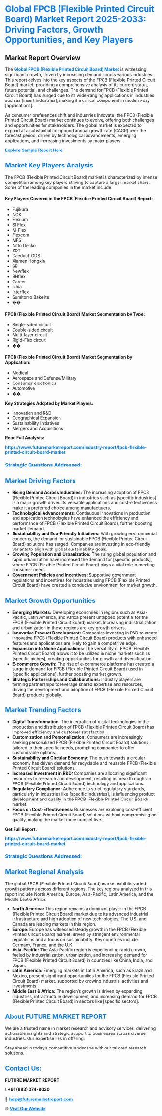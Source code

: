 <h1 style="color: #007BFF;">Global FPCB (Flexible Printed Circuit Board) Market Report 2025-2033: Driving Factors, Growth Opportunities, and Key Players</h1>

<section id="overview">
<h2>Market Report Overview</h2>
<p>The <a href="https://www.futuremarketreport.com/industry-report/fpcb-flexible-printed-circuit-board-market" style="color: #007BFF; text-decoration: none;"><strong>Global FPCB (Flexible Printed Circuit Board) Market</strong></a> is witnessing significant growth, driven by increasing demand across various industries. This report delves into the key aspects of the FPCB (Flexible Printed Circuit Board) market, providing a comprehensive analysis of its current status, future potential, and challenges. The demand for FPCB (Flexible Printed Circuit Board) has surged due to its wide-ranging applications in industries such as [insert industries], making it a critical component in modern-day [applications].</p>
<p>As consumer preferences shift and industries innovate, the FPCB (Flexible Printed Circuit Board) market continues to evolve, offering both challenges and opportunities for stakeholders. The global market is expected to expand at a substantial compound annual growth rate (CAGR) over the forecast period, driven by technological advancements, emerging applications, and increasing investments by major players.</p>
</section>

<section id="overview">
<p><a href="https://www.futuremarketreport.com/request-sample/reportId=117042" style="color: #007BFF; text-decoration: none;"><strong>Explore Sample Report Here</strong></a></p>
</section>

<section id="key-players">
<h2 style="color: #007BFF;">Market Key Players Analysis</h2>
<p>The FPCB (Flexible Printed Circuit Board) market is characterized by intense competition among key players striving to capture a larger market share. Some of the leading companies in the market include:</p>
<h4>Key Players Covered in the FPCB (Flexible Printed Circuit Board) Report:</h4>
<ul><li>Fujikura</li><li>NOK</li><li>Flexium</li><li>SI Flex</li><li>M-Flex</li><li>Flexcom</li><li>MFS</li><li>Nitto Denko</li><li>ZDT</li><li>Daeduck GDS</li><li>Xiamen Hongxin</li><li>SEI</li><li>Newflex</li><li>BHflex</li><li>Career</li><li>Ichia</li><li>Interflex</li><li>Sumitomo Bakelite</li><li>��</li></ul>
<h4>FPCB (Flexible Printed Circuit Board) Market Segmentation by Type:</h4>
<ul><li>Single-sided circuit</li><li>Double-sided circuit</li><li>Multi-layer circuit</li><li>Rigid-Flex circuit</li><li>��</li></ul>

<h4>FPCB (Flexible Printed Circuit Board) Market Segmentation by Application:</h4>
<ul><li>Medical</li><li>Aerospace and Defense/Military</li><li>Consumer electronics</li><li>Automotive</li><li>��</li></ul>
<p><strong>Key Strategies Adopted by Market Players:</strong></p>
<ul>
<li>Innovation and R&D</li>
<li>Geographical Expansion</li>
<li>Sustainability Initiatives</li>
<li>Mergers and Acquisitions</li>
</ul>
</section>

<section>
<p><strong>Read Full Analysis: </strong></p><a href="https://www.futuremarketreport.com/industry-report/fpcb-flexible-printed-circuit-board-market" style="color: #007BFF; text-decoration: none;"><strong>https://www.futuremarketreport.com/industry-report/fpcb-flexible-printed-circuit-board-market</strong></a>
<h3 style="color: #007BFF;">Strategic Questions Addressed:</h3>
</section>

<section id="driving-factors">
<h2 style="color: #007BFF;">Market Driving Factors</h2>
<ul>
<li><strong>Rising Demand Across Industries:</strong> The increasing adoption of FPCB (Flexible Printed Circuit Board) in industries such as [specific industries] is a major growth driver. Its versatile applications and cost-effectiveness make it a preferred choice among manufacturers.</li>
<li><strong>Technological Advancements:</strong> Continuous innovations in production and application technologies have enhanced the efficiency and performance of FPCB (Flexible Printed Circuit Board), further boosting market demand.</li>
<li><strong>Sustainability and Eco-Friendly Initiatives:</strong> With growing environmental concerns, the demand for sustainable FPCB (Flexible Printed Circuit Board) solutions has surged. Companies are investing in eco-friendly variants to align with global sustainability goals.</li>
<li><strong>Growing Population and Urbanization:</strong> The rising global population and rapid urbanization have increased the demand for [specific products], where FPCB (Flexible Printed Circuit Board) plays a vital role in meeting consumer needs.</li>
<li><strong>Government Policies and Incentives:</strong> Supportive government regulations and incentives for industries using FPCB (Flexible Printed Circuit Board) have created a conducive environment for market growth.</li>
</ul>
</section>

<section id="growth-opportunities">
<h2 style="color: #007BFF;">Market Growth Opportunities</h2>
<ul>
<li><strong>Emerging Markets:</strong> Developing economies in regions such as Asia-Pacific, Latin America, and Africa present untapped potential for the FPCB (Flexible Printed Circuit Board) market. Increasing industrialization and urbanization in these regions are key growth drivers.</li>
<li><strong>Innovative Product Development:</strong> Companies investing in R&D to create innovative FPCB (Flexible Printed Circuit Board) products with enhanced features and applications are likely to gain a competitive edge.</li>
<li><strong>Expansion into Niche Applications:</strong> The versatility of FPCB (Flexible Printed Circuit Board) allows it to be utilized in niche markets such as [specific niches], creating opportunities for growth and diversification.</li>
<li><strong>E-commerce Growth:</strong> The rise of e-commerce platforms has created a surge in demand for FPCB (Flexible Printed Circuit Board) used in [specific applications], further boosting market growth.</li>
<li><strong>Strategic Partnerships and Collaborations:</strong> Industry players are forming partnerships to leverage shared expertise and resources, driving the development and adoption of FPCB (Flexible Printed Circuit Board) products globally.</li>
</ul>
</section>

<section id="trending-factors">
<h2 style="color: #007BFF;">Market Trending Factors</h2>
<ul>
<li><strong>Digital Transformation:</strong> The integration of digital technologies in the production and distribution of FPCB (Flexible Printed Circuit Board) has improved efficiency and customer satisfaction.</li>
<li><strong>Customization and Personalization:</strong> Consumers are increasingly seeking personalized FPCB (Flexible Printed Circuit Board) solutions tailored to their specific needs, prompting companies to offer customizable options.</li>
<li><strong>Sustainability and Circular Economy:</strong> The push towards a circular economy has driven demand for recyclable and reusable FPCB (Flexible Printed Circuit Board) solutions.</li>
<li><strong>Increased Investment in R&D:</strong> Companies are allocating significant resources to research and development, resulting in breakthroughs in FPCB (Flexible Printed Circuit Board) technology and applications.</li>
<li><strong>Regulatory Compliance:</strong> Adherence to strict regulatory standards, particularly in industries like [specific industries], is influencing product development and quality in the FPCB (Flexible Printed Circuit Board) market.</li>
<li><strong>Focus on Cost-Effectiveness:</strong> Businesses are exploring cost-efficient FPCB (Flexible Printed Circuit Board) solutions without compromising on quality, making the market more competitive.</li>
</ul>
</section>

<section>
<p><strong>Get Full Report: </strong></p><a href="https://www.futuremarketreport.com/industry-report/fpcb-flexible-printed-circuit-board-market" style="color: #007BFF; text-decoration: none;"><strong>https://www.futuremarketreport.com/industry-report/fpcb-flexible-printed-circuit-board-market</strong></a>
<h3 style="color: #007BFF;">Strategic Questions Addressed:</h3>
</section>


<section id="regional-analysis">
<h2 style="color: #007BFF;">Market Regional Analysis</h2>
<p>The global FPCB (Flexible Printed Circuit Board) market exhibits varied growth patterns across different regions. The key regions analyzed in this report include North America, Europe, Asia-Pacific, Latin America, and the Middle East & Africa:</p>
<ul>
<li><strong>North America:</strong> This region remains a dominant player in the FPCB (Flexible Printed Circuit Board) market due to its advanced industrial infrastructure and high adoption of new technologies. The U.S. and Canada are leading markets in this region.</li>
<li><strong>Europe:</strong> Europe has witnessed steady growth in the FPCB (Flexible Printed Circuit Board) market, driven by stringent environmental regulations and a focus on sustainability. Key countries include Germany, France, and the U.K.</li>
<li><strong>Asia-Pacific:</strong> The Asia-Pacific region is experiencing rapid growth, fueled by industrialization, urbanization, and increasing demand for FPCB (Flexible Printed Circuit Board) in countries like China, India, and Japan.</li>
<li><strong>Latin America:</strong> Emerging markets in Latin America, such as Brazil and Mexico, present significant opportunities for the FPCB (Flexible Printed Circuit Board) market, supported by growing industrial activities and investments.</li>
<li><strong>Middle East & Africa:</strong> The region’s growth is driven by expanding industries, infrastructure development, and increasing demand for FPCB (Flexible Printed Circuit Board) in sectors like [specific sectors].</li>
</ul>
</section>

<footer>
<h2 style="color: #007BFF;">About FUTURE MARKET REPORT</h2>
<p>We are a trusted name in market research and advisory services, delivering actionable insights and strategic support to businesses across diverse industries. Our expertise lies in offering:</p>

<p>Stay ahead in today’s competitive landscape with our tailored research solutions.</p>

<h2 style="color: #007BFF;">Contact Us:</h2>
<p><strong>FUTURE MARKET REPORT</strong></p>
<p>📞 <strong>+91 (883) 074-8030</strong></p>
<p>📧 <strong><a href="mailto:help@futuremarketreport.com" style="color: #007BFF;">help@futuremarketreport.com</a></strong></p>
<p>🌐 <strong><a href="https://www.futuremarketreport.com/" style="color: #007BFF;">Visit Our Website</a></strong></p>
</footer>